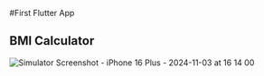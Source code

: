 #First Flutter App
<h2>BMI Calculator</h2>

![Simulator Screenshot - iPhone 16 Plus - 2024-11-03 at 16 14 00](https://github.com/user-attachments/assets/7936a1e2-51fe-438d-8bca-3c297edd2708)
